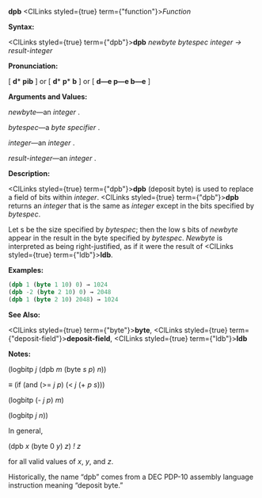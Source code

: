 **dpb** <ClLinks styled={true} term={"function"}><i>Function</i></ClLinks> 



**Syntax:** 



<ClLinks styled={true} term={"dpb"}><b>dpb</b></ClLinks> *newbyte bytespec integer → result-integer* 



**Pronunciation:** 



[ **d***  **pib** ] or [ **d***  **p*** **b** ] or [ **d—e p—e b—e** ] 



**Arguments and Values:** 



*newbyte*—an *integer* . 



*bytespec*—a *byte specifier* . 



*integer*—an *integer* . 



*result-integer*—an *integer* . 



**Description:** 



<ClLinks styled={true} term={"dpb"}><b>dpb</b></ClLinks> (deposit byte) is used to replace a field of bits within *integer*. <ClLinks styled={true} term={"dpb"}><b>dpb</b></ClLinks> returns an *integer* that is the same as *integer* except in the bits specified by *bytespec*. 



Let s be the size specified by *bytespec*; then the low s bits of *newbyte* appear in the result in the byte specified by *bytespec*. *Newbyte* is interpreted as being right-justified, as if it were the result of <ClLinks styled={true} term={"ldb"}><b>ldb</b></ClLinks>. 



**Examples:**
```lisp
(dpb 1 (byte 1 10) 0) → 1024 
(dpb -2 (byte 2 10) 0) → 2048 
(dpb 1 (byte 2 10) 2048) → 1024 
```
**See Also:** 



<ClLinks styled={true} term={"byte"}><b>byte</b></ClLinks>, <ClLinks styled={true} term={"deposit-field"}><b>deposit-field</b></ClLinks>, <ClLinks styled={true} term={"ldb"}><b>ldb</b></ClLinks> 



**Notes:** 



(logbitp *j* (dpb *m* (byte *s p*) *n*)) 



*≡* (if (and (&gt;= *j p*) (&lt; *j* (+ *p s*))) 



(logbitp (- *j p*) *m*) 



(logbitp *j n*)) 



In general, 





 



 



(dpb *x* (byte 0 *y*) *z*) *! z* 



for all valid values of *x*, *y*, and *z*. 



Historically, the name “dpb” comes from a DEC PDP-10 assembly language instruction meaning “deposit byte.” 




